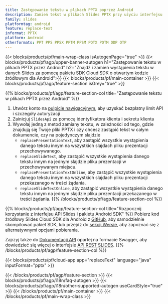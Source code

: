 ```yaml
---
title: Zastępowanie tekstu w plikach PPTX poprzez Android
description: Zamień tekst w plikach Slides PPTX przy użyciu interfejsu API REST i pakietu SDK Android typu open source
family: slides
platformtag: android
feature: replace-text
informat: PPTX
platform: Android
otherformats: PPT PPS PPSX PPTM PPSM POTX POTM ODP OTP
---
```


{{< blocks/products/pf/main-wrap-class isAutogenPage="true" >}}
{{< blocks/products/pf/agp/upper-banner-autogen h1="Zastępowanie tekstu w plikach PPTX przez Android" h2="Znajdź i zamień wystąpienia tekstu w danych Slides za pomocą pakietu SDK Cloud SDK o otwartym kodzie źródłowym dla Android">}}
{{< blocks/products/pf/main-container >}}
{{< blocks/products/pf/agp/feature-section isGrey="true" >}}

{{% blocks/products/pf/agp/feature-section-col title="Zastępowanie tekstu w plikach PPTX przez Android" %}}
1. Utwórz konto na <a href="https://dashboard.aspose.cloud/">pulpicie nawigacyjnym</a>, aby uzyskać bezpłatny limit API i szczegóły autoryzacji
1. Zainicjuj ```SlidesApi``` za pomocą identyfikatora klienta i sekretu klienta
1. Wywołaj jedną z metod zamiany tekstu, w zależności od tego, gdzie znajdują się Twoje pliki PPTX i czy chcesz zastąpić tekst w całym dokumencie, czy na pojedynczym slajdzie
    - ```replacePresentationText```, aby zastąpić wszystkie wystąpienia danego tekstu innym na wszystkich slajdach pliku prezentacji przechowywanego.
    - ```replaceSlideText```, aby zastąpić wszystkie wystąpienia danego tekstu innym na jednym slajdzie pliku prezentacji w przechowywanym miejscu.
    - ```replacePresentationTextOnline```, aby zastąpić wszystkie wystąpienia danego tekstu innym na wszystkich slajdach pliku prezentacji przekazanego w treści żądania.
    - ```replaceSlideTextOnline```, aby zastąpić wszystkie wystąpienia danego tekstu innym na jednym slajdzie pliku prezentacji przekazanego w treści żądania.
{{% /blocks/products/pf/agp/feature-section-col %}}

{{% blocks/products/pf/agp/feature-section-col title="Rozpocznij korzystanie z interfejsu API Slides i pakietu Android SDK" %}}
Pobierz kod źródłowy Slides Cloud SDK dla Android z [GitHub](https://github.com/aspose-slides-cloud/aspose-slides-cloud-android), aby samodzielnie skompilować pakiet SDK, lub przejdź do [sekcji Wersje](https://releases.aspose.cloud/), aby zapoznać się z alternatywnymi opcjami pobierania.

Zajrzyj także do [Dokumentacji API](https://apireference.aspose.cloud/slides/) opartej na formacie Swagger, aby dowiedzieć się więcej o interfejsie [API REST SLIDES](https://products.aspose.cloud/slides/curl/).
{{% /blocks/products/pf/agp/feature-section-col %}}

{{< blocks/products/pf/cloud-app app="replaceText" language="java" inputFormat="pptx" >}}

{{< /blocks/products/pf/agp/feature-section >}}
{{< blocks/products/pf/agp/i18n/faq-autogen >}}
{{< blocks/products/pf/agp/i18n/other-supported-autogen useCardStyle="true" >}}
{{< /blocks/products/pf/main-container >}}
{{< /blocks/products/pf/main-wrap-class >}}